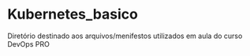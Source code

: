 # Kubernetes_basico

Diretório destinado aos arquivos/menifestos utilizados em aula do curso DevOps PRO
